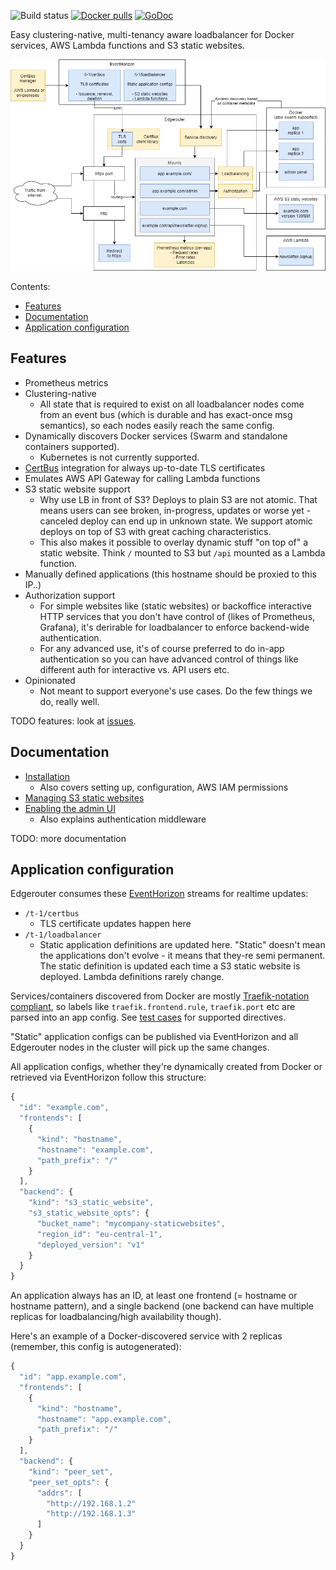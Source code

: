 ![Build status](https://github.com/function61/edgerouter/workflows/Build/badge.svg)
[![Docker pulls](https://img.shields.io/docker/pulls/fn61/edgerouter.svg?style=for-the-badge)](https://hub.docker.com/r/fn61/edgerouter/)
[![GoDoc](https://img.shields.io/badge/godoc-reference-5272B4.svg?style=for-the-badge)](https://pkg.go.dev/github.com/function61/edgerouter)

Easy clustering-native, multi-tenancy aware loadbalancer for Docker services, AWS Lambda
functions and S3 static websites.

![Architecture drawing](docs/architecture.png)

Contents:

- [Features](#features)
- [Documentation](#documentation)
- [Application configuration](#application-configuration)


Features
--------

- Prometheus metrics
- Clustering-native
  * All state that is required to exist on all loadbalancer nodes come from an event bus
    (which is durable and has exact-once msg semantics), so each nodes easily reach the
    same config.
- Dynamically discovers Docker services (Swarm and standalone containers supported).
  * Kubernetes is not currently supported.
- [CertBus](https://github.com/function61/certbus) integration for always up-to-date TLS
  certificates
- Emulates AWS API Gateway for calling Lambda functions
- S3 static website support
  * Why use LB in front of S3? Deploys to plain S3 are not atomic. That means users can
    see broken, in-progress, updates or worse yet - canceled deploy can end up in unknown
    state. We support atomic deploys on top of S3 with great caching characteristics.
  * This also makes it possible to overlay dynamic stuff "on top of" a static website.
    Think `/` mounted to S3 but `/api` mounted as a Lambda function.
- Manually defined applications (this hostname should be proxied to this IP..)
- Authorization support
  * For simple websites like (static websites) or backoffice interactive HTTP services that
    you don't have control of (likes of Prometheus, Grafana), it's derirable for loadbalancer
    to enforce backend-wide authentication.
  * For any advanced use, it's of course preferred to do in-app authentication so you can
    have advanced control of things like different auth for interactive vs. API users etc.
- Opinionated
  * Not meant to support everyone's use cases. Do the few things we do, really well.

TODO features: look at [issues](https://github.com/function61/edgerouter/issues).


Documentation
-------------

- [Installation](docs/installation/README.md)
  * Also covers setting up, configuration, AWS IAM permissions
- [Managing S3 static websites](docs/s3-static-websites/README.md)
- [Enabling the admin UI](docs/enabling-the-admin-ui/README.md)
  * Also explains authentication middleware

TODO: more documentation


Application configuration
-------------------------

Edgerouter consumes these [EventHorizon](https://github.com/function61/eventhorizon)
streams for realtime updates:

- `/t-1/certbus`
  * TLS certificate updates happen here
- `/t-1/loadbalancer`
  * Static application definitions are updated here. "Static" doesn't mean the applications
    don't evolve - it means that they-re semi permanent. The static definition is updated
    each time a S3 static website is deployed. Lambda definitions rarely change.

Services/containers discovered from Docker are mostly
[Traefik-notation compliant](https://docs.traefik.io/v1.7/configuration/backends/docker/),
so labels like `traefik.frontend.rule`, `traefik.port` etc are parsed into an app config.
See [test cases](pkg/erdiscovery/swarmdiscovery/traefikannotations_test.go) for supported directives.

"Static" application configs can be published via EventHorizon and all Edgerouter nodes in
the cluster will pick up the same changes.

All application configs, whether they're dynamically created from Docker or retrieved via
EventHorizon follow this structure:

```javascript
{
  "id": "example.com",
  "frontends": [
    {
      "kind": "hostname",
      "hostname": "example.com",
      "path_prefix": "/"
    }
  ],
  "backend": {
    "kind": "s3_static_website",
    "s3_static_website_opts": {
      "bucket_name": "mycompany-staticwebsites",
      "region_id": "eu-central-1",
      "deployed_version": "v1"
    }
  }
}
```

An application always has an ID, at least one frontend (= hostname or hostname pattern),
and a single backend (one backend can have multiple replicas for loadbalancing/high
availability though).

Here's an example of a Docker-discovered service with 2 replicas (remember, this config is
autogenerated):

```javascript
{
  "id": "app.example.com",
  "frontends": [
    {
      "kind": "hostname",
      "hostname": "app.example.com",
      "path_prefix": "/"
    }
  ],
  "backend": {
    "kind": "peer_set",
    "peer_set_opts": {
      "addrs": [
        "http://192.168.1.2"
        "http://192.168.1.3"
      ]
    }
  }
}
```

